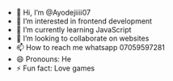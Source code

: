 - 👋 Hi, I’m @Ayodejiiii07
- 👀 I’m interested in frontend development 
- 🌱 I’m currently learning JavaScript 
- 💞️ I’m looking to collaborate on websites 
- 📫 How to reach me whatsapp 07059597281
- 😄 Pronouns: He
- ⚡ Fun fact: Love games 

<!---
Ayodejiiii07/Ayodejiiii07 is a ✨ special ✨ repository because its `README.md` (this file) appears on your GitHub profile.
You can click the Preview link to take a look at your changes.
--->
